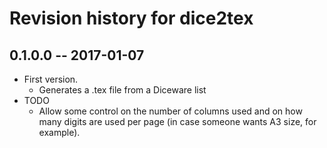 # Revision history for dice2tex

## 0.1.0.0  -- 2017-01-07

* First version.
    - Generates a .tex file from a Diceware list
* TODO
    - Allow some control on the number of columns used and on how many digits are used per page (in case someone wants A3 size, for example).
